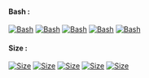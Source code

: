 

#### Bash :
[![Bash](https://img.shields.io/badge/Code-Bash-blue.svg?style=plastic)](#)
[![Bash](https://img.shields.io/badge/Code-Bash-blue.svg?style=flat)](#)
[![Bash](https://img.shields.io/badge/Code-Bash-blue.svg?style=flat-square)](#)
[![Bash](https://img.shields.io/badge/Code-Bash-blue.svg?style=social)](#)
[![Bash](https://img.shields.io/badge/Code-Bash-blue.svg?style=for-the-badge)](#)

#### Size :
[![Size](https://img.shields.io/badge/Size-00KB-green.svg?style=plastic)](#)
[![Size](https://img.shields.io/badge/Size-00KB-green.svg?style=flat)](#)
[![Size](https://img.shields.io/badge/Size-00KB-green.svg?style=flat-square)](#)
[![Size](https://img.shields.io/badge/Size-00KB-green.svg?style=social)](#)
[![Size](https://img.shields.io/badge/Size-00KB-green.svg?style=for-the-badge)](#)
